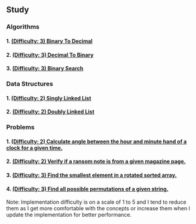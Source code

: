 ## Study

### Algorithms

#### 1. [(Difficulty: 3) Binary To Decimal](algorithms/binary_to_decimal.py)
#### 2. [(Difficulty: 3) Decimal To Binary](algorithms/decimal_to_binary.py)
#### 3. [(Difficulty: 3) Binary Search](algorithms/binary_search.py)

### Data Structures

#### 1. [(Difficulty: 2) Singly Linked List](data_structures/singly_linked_list.py)
#### 2. [(Difficulty: 2) Doubly Linked List](data_structures/doubly_linked_list.py)

### Problems

#### 1. [(Difficulty: 2) Calculate angle between the hour and minute hand of a clock for a given time.](problems/clock_angle.py)
#### 2. [(Difficulty: 2) Verify if a ransom note is from a given magazine page.](problems/ransom_note.py)
#### 3. [(Difficulty: 3) Find the smallest element in a rotated sorted array.](problems/minimum_rotated_sorted.py)
#### 4. [(Difficulty: 3) Find all possible permutations of a given string.](string_permutations.py)

Note: Implementation difficulty is on a scale of 1 to 5 and I tend to reduce them as I get more comfortable with the concepts or increase them when I update the implementation for better performance.

